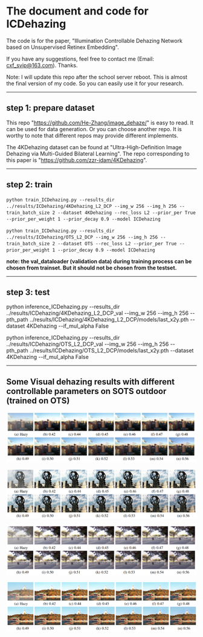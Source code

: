 # The document and code for ICDehazing

The code is for the paper, "Illumination Controllable Dehazing Network based on Unsupervised Retinex Embedding".

If you have any suggestions, feel free to contact me (Email: cxf_svip@163.com). Thanks.

Note: I will update this repo after the school server reboot. This is almost the final version of my code. So you can easily use it for your research.

-----------------------------------------------------------

## step 1: prepare dataset
This repo "https://github.com/He-Zhang/image_dehaze/" is easy to read.
It can be used for data generation. 
Or you can choose another repo. 
It is worthy to note that different repos may provide different implements.

The 4KDehazing dataset can be found at "Ultra-High-Definition Image Dehazing via Multi-Guided Bilateral Learning". The repo corresponding to this paper is "https://github.com/zzr-idam/4KDehazing".

-----------------------------------------------------------

## step 2: train

`python train_ICDehazing.py --results_dir ../results/ICDehazing/4KDehazing_L2_DCP --img_w 256 --img_h 256 --train_batch_size 2 --dataset 4KDehazing --rec_loss L2 --prior_per True --prior_per_weight 1 --prior_decay 0.9 --model ICDehazing
`

`python train_ICDehazing.py --results_dir ../results/ICDehazing/OTS_L2_DCP --img_w 256 --img_h 256 --train_batch_size 2 --dataset OTS --rec_loss L2 --prior_per True --prior_per_weight 1 --prior_decay 0.9 --model ICDehazing
`

**note: the val_dataloader (validation data) during training process can be chosen from trainset.
But it should not be chosen from the testset.** 

-----------------------------------------------------------

## step 3: test

python inference_ICDehazing.py --results_dir ../results/ICDehazing/4KDehazing_L2_DCP_val --img_w 256 --img_h 256 --pth_path ../results/ICDehazing/4KDehazing_L2_DCP/models/last_x2y.pth --dataset 4KDehazing --if_mul_alpha False

python inference_ICDehazing.py --results_dir ../results/ICDehazing/OTS_L2_DCP_val --img_w 256 --img_h 256 --pth_path ../results/ICDehazing/OTS_L2_DCP/models/last_x2y.pth --dataset 4KDehazing --if_mul_alpha False

-----------------------------------------------------------
## Some Visual dehazing results with different controllable parameters on SOTS outdoor (trained on OTS)

![](figures/1.png)

![](figures/2.png)

![](figures/3.png)

![](figures/4.png)